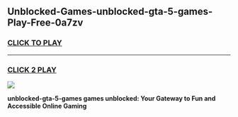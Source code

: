 
## Unblocked-Games-unblocked-gta-5-games-Play-Free-0a7zv
<h3>
<a href="https://premium76.site?title=unblocked-gta-5-games&ref=20A">CLICK TO PLAY</a></h3>
<hr>

<h3>
<a href="https://premium76.site?title=unblocked-gta-5-games&ref=20A">CLICK 2 PLAY</a>
  
</h3>

<a href="https://premium76.site?title=unblocked-gta-5-games&ref=20A"><img src="https://clearcache.store/games.png"></a>


**unblocked-gta-5-games games unblocked: Your Gateway to Fun and Accessible Online Gaming**
